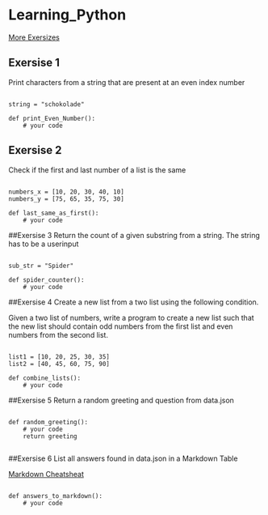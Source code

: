 # Learning_Python

[More Exersizes](https://pynative.com/python-basic-exercise-combine_lists)

## Exersise 1
Print characters from a string that are present at an even index number

```python3

string = "schokolade"

def print_Even_Number():
	# your code

```

## Exersise 2
Check if the first and last number of a list is the same

```python3

numbers_x = [10, 20, 30, 40, 10]
numbers_y = [75, 65, 35, 75, 30]

def last_same_as_first():
	# your code

```

##Exersise 3
Return the count of a given substring from a string. The string has to be a userinput

```python3

sub_str = "Spider"

def spider_counter():
	# your code

```

##Exersise 4
Create a new list from a two list using the following condition.

Given a two list of numbers, write a program to create a new list such that the new list should contain odd numbers from the first list and even numbers from the second list.

```python3

list1 = [10, 20, 25, 30, 35]
list2 = [40, 45, 60, 75, 90]

def combine_lists():
	# your code

```

##Exersise 5
Return a random greeting and question from data.json

```python3

def random_greeting():
	# your code
	return greeting


```

##Exersise 6
List all answers found in data.json in a Markdown Table

[Markdown Cheatsheat](https://www.markdownguide.org/cheat-sheet/)

```python3

def answers_to_markdown():
	# your code


```

